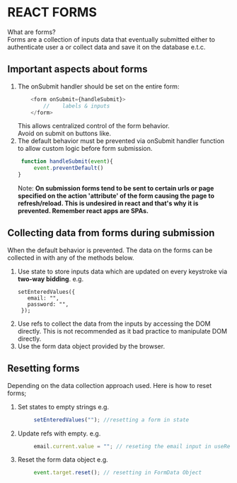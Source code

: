 # REACT FORMS

What are forms?<br>
Forms are a collection of inputs data that eventually submitted either to authenticate user
a or collect data and save it on the database e.t.c.

## Important aspects about forms
1. The onSubmit handler should be set on the entire form:
    ```javascript
        <form onSubmit={handleSubmit}>
            //    labels & inputs
        </form>
    ```
   This allows centralized control of the form behavior.<br>
   Avoid on submit on buttons like.<br>
2. The default behavior must be prevented via onSubmit handler function to allow custom logic before form submission.
   ```javascript
    function handleSubmit(event){
        event.preventDefault()
   }
    ```
    Note: **On submission forms tend to be sent to certain urls or page specified on the action 'attribute' of the form causing the**
         **page to refresh/reload. This is undesired in react and that's why it is prevented. Remember react apps are SPAs.**

## Collecting data from forms during submission
When the default behavior is prevented.
The data on the forms can be collected in with any of the methods below.

1. Use state to store inputs data which are updated on every keystroke via **two-way bidding**.
   e.g.
   ```
   setEnteredValues({
      email: "",
      password: "",
    }); 
   ```
3. Use refs to collect the data from the inputs by accessing the DOM directly. This is not recommended as it bad practice to manipulate DOM directly.
4. Use the form data object provided by the browser.

## Resetting forms
Depending on the data collection approach used.
Here is how to reset forms;

1. Set states to empty strings
   e.g.
   ```javascript
        setEnteredValues(""); //resetting a form in state
    ```
2. Update refs with empty.
   e.g.
   ```javascript
        email.current.value = ""; // reseting the email input in useRef
    ```
3. Reset the form data object
    e.g.
   ```javascript
        event.target.reset(); // resetting in FormData Object
    ```

